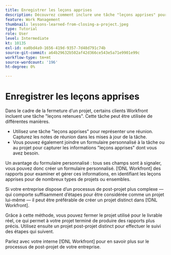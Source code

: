 ```yaml
---
title: Enregistrer les leçons apprises
description: Découvrez comment inclure une tâche "leçons apprises" pour identifier ce qui s’est bien passé et ce qui peut s’améliorer la prochaine fois.
feature: Work Management
thumbnail: lessons-learned-from-closing-a-project.jpeg
type: Tutorial
role: User
level: Intermediate
kt: 10135
exl-id: ea0bd4a9-1656-419d-9357-7d48d791c74b
source-git-commit: a64b29632b502af42d366ce543e5a71e9901e99c
workflow-type: tm+mt
source-wordcount: '196'
ht-degree: 0%

---
```


# Enregistrer les leçons apprises

Dans le cadre de la fermeture d’un projet, certains clients Workfront incluent une tâche &quot;leçons retenues&quot;. Cette tâche peut être utilisée de différentes manières.

* Utilisez une tâche &quot;leçons apprises&quot; pour représenter une réunion. Capturez les notes de réunion dans les mises à jour de la tâche.
* Vous pouvez également joindre un formulaire personnalisé à la tâche ou au projet pour capturer les informations &quot;leçons apprises&quot; dont vous avez besoin.

Un avantage du formulaire personnalisé : tous ses champs sont à signaler, vous pouvez donc créer un formulaire personnalisé. [!DNL Workfront] des rapports pour examiner et gérer ces informations, en identifiant les leçons apprises pour de nombreux types de projets ou ensembles.

Si votre entreprise dispose d’un processus de post-projet plus complexe — qui comporte suffisamment d’étapes pour être considérée comme un projet lui-même — il peut être préférable de créer un projet distinct dans [!DNL Workfront].

Grâce à cette méthode, vous pouvez fermer le projet utilisé pour le livrable réel, ce qui permet à votre projet terminé de produire des rapports plus précis. Utilisez ensuite un projet post-projet distinct pour effectuer le suivi des étapes qui suivent.

Parlez avec votre interne [!DNL Workfront] pour en savoir plus sur le processus de post-projet de votre entreprise.

